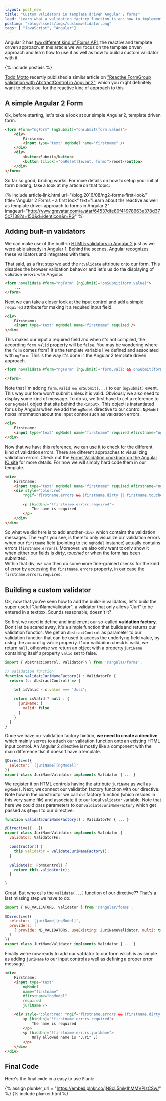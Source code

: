 ```yaml
---
layout: post_new
title: "Custom validators in template driven Angular 2 forms"
lead: "Learn what a validation factory function is and how to implement a validation directive to be added to your form controls"
postimg: "/blog/assets/imgs/customvalidator.png"
tags: [ "JavaScript", "Angular"]
---
```


<div class="article-intro">
    Angular 2 has <a href="/blog/2016/08/ng2-forms-first-look/">two different kind of Forms API</a>, the reactive and template driven approach. In this article we will focus on the template driven approach and learn how to use it as well as how to build a custom validator with it.
</div>

{% include postads %}

[Todd Motto]() recently published a similar article on ["Reactive FormGroup validation with AbstractControl in Angular 2"](https://toddmotto.com/reactive-formgroup-validation-angular-2), which you might definitely want to check out for the reactive kind of approach to this.

## A simple Angular 2 Form

Ok, before starting, let's take a look at our simple Angular 2, template driven form.

```html
<form #form="ngForm" (ngSubmit)="onSubmit(form.value)">
    <div>
        Firstname: 
        <input type="text" ngModel name="firstname" />
    </div>
    <div>
        <button>Submit</button>
        <button (click)="onReset($event, form)">reset</button>
    </div>
</form>
```

So far so good, binding works. For more details on how to setup your initial form binding, take a look at my article on that topic:

{% include article-link.html
    url="/blog/2016/08/ng2-forms-first-look/"
    title="Angular 2 Forms - a first look"
    text="Learn about the reactive as well as template driven approach to forms in Angular 2"
    imageurl="http://www.gravatar.com/avatar/64537dfe80f44978663e378d375c7138?s=150&d=identicon&r=PG"
%}

## Adding built-in validators

We can make use of the built-in [HTML5 validators in Angular 2](https://developer.mozilla.org/en-US/docs/Web/Guide/HTML/HTML5/Constraint_validation) just as we were able already in Angular 1. Behind the scenes, Angular recognizes these validators and integrates with them.

That said, as a first step we add the `novalidate` attribute onto our form. This disables the browser validation behavior and let's us do the displaying of valiation errors with Angular.

```html
<form novalidate #form="ngForm" (ngSubmit)="onSubmit(form.value)">
    ...
</form>
``` 

Next we can take a closer look at the input control and add a simple `required` attribute for making it a required input field.

```html
<div>
    Firstname: 
    <input type="text" ngModel name="firstname" required />
</div>
```

This makes our input a required field and when it's not compiled, the according `form.valid` property will be `false`. You may be wondering where the `form` comes from? It's the template variable I've defined and associated with `ngForm`. This is the way it's done in the Angular 2 template driven approach.

```html
<form novalidate #form="ngForm" (ngSubmit)="form.valid && onSubmit(form.value)">
    ...
</form>
```

Note that I'm adding `form.valid && onSubmit(...)` to our `(ngSubmit)` event. This way our form won't submit unless it is valid. Obviously we also need to display some kind of message. To do so, we first have to get a reference to our `NgModel` object that sits behind the `<input>`. This object is instantiated for us by Angular when we add the `ngModel` directive to our control. `NgModel` holds information about the input control such as validation errors.

```html
<div>
    Firstname: 
    <input type="text" ngModel name="firstname" required #firstname="ngModel" />
</div>
```

Now that we have this reference, we can use it to check for the different kind of validation errors. There are different approaches to visualizing validation errors. Check out the [Forms Validation cookbook on the Angular IO site]() for more details. For now we will simply hard code them in our template.

```html
<div>
    Firstname: 
    <input type="text" ngModel name="firstname" required #firstname="ngModel" />
    <div style="color:red" 
        *ngIf="firstname.errors && (firstname.dirty || firstname.touched || form.submitted)">
        
        <p [hidden]="!firstname.errors.required">
            The name is required
        </p>
    </div>
</div>
```
So what we did here is to add another `<div>` which contains the validation messages. The `*ngIf` you see, is there to only visualize our validation errors when our `firstname` field (pointing to the `ngModel` instance) actually contains errors (`firstname.errors`). Moreover, we also only want to only show it when either our fields is _dirty_, _touched_ or when the form has been submitted.  
Within that div, we can then do some more fine-grained checks for the kind of error by accessing the `firstname.errors` property, in our case the `firstname.errors.required`.

## Building a custom validator

Ok, now that you've seen how to add the build-in validators, let's build the super useful "JuriNameValidator", a validator that only allows "Juri" to be entered in a textbox. Sounds reasonable, doesn't it?

So first we need to define and implement our so-called **validation factory**. Don't let be scared away, it's a simple function that builds and returns our validation function. We get an `AbstractControl` as parameter to our validation function that can be used to access the underlying field value, by using the according `value` property. If our validation check is valid, we return `null`, otherwise we return an object with a property `juriName` containing itself a property `valid` set to false.

```javascript
import { AbstractControl, ValidatorFn } from '@angular/forms';

// validation function
function validateJuriNameFactory() : ValidatorFn {
  return (c: AbstractControl) => {
    
    let isValid = c.value === 'Juri';
    
    return isValid ? null : {
      juriName: {
        valid: false
      }
    }
  }
}
```

Once we have our validation factory funtion, **we need to create a directive** which mainly serves to attach our validation function onto an existing HTML input control. An Angular 2 directive is mostly like a component with the main difference that it doesn't have a template.

```javascript
@Directive({
  selector: '[juriName][ngModel]'
})
export class JuriNameValidator implements Validator { ... }
```

We register it on HTML controls having the attribute `juriName` as well as `ngModel`. Next, we connect our validation factory function with our directive. Note how in the constructor we call our factory function (which resides in this very same file) and associate it to our local `validator` variable. Note that here we could pass parameters to our `valdiateJuriNameFactory` which get passed as `@Input` to our directive.

```javascript
function validateJuriNameFactory() : ValidatorFn { ... }

@Directive({...})
export class JuriNameValidator implements Validator {
  validator: ValidatorFn;
  
  constructor() {
    this.validator = validateJuriNameFactory();
  }
  
  validate(c: FormControl) {
    return this.validator(c);
  }
  
}
```

Great. But who calls the `validate(...)` function of our directive?? That's a last missing step we have to do:

```javascript
import { NG_VALIDATORS, Validator } from '@angular/forms';
...
@Directive({
  selector: '[juriName][ngModel]',
  providers: [
    { provide: NG_VALIDATORS, useExisting: JuriNameValidator, multi: true }
  ]
})
export class JuriNameValidator implements Validator { ... }
```

Finally we're now ready to add our validator to our form which is as simple as adding `juriName` to our input control as well as defining a proper error message.

```html
<div>
    Firstname: 
    <input type="text" 
        ngModel 
        name="firstname" 
        #firstname="ngModel" 
        required 
        juriName />
        
    <div style="color:red" *ngIf="firstname.errors && (firstname.dirty || firstname.touched || form.submitted)">
        <p [hidden]="!firstname.errors.required">
            The name is required
        </p>
        <p [hidden]="!firstname.errors.juriName">
            Only allowed name is "Juri" ;)
        </p>
    </div>
</div>
```

## Final Code

Here's the final code in a easy to use Plunk:

{% assign plunker_url = "https://embed.plnkr.co/jN8cL5mly1hMMVPlzCSw/" %}
{% include plunker.html %}
